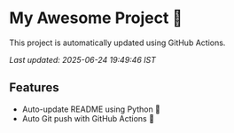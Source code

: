 # My Awesome Project 🚀

This project is automatically updated using GitHub Actions.

_Last updated: 2025-06-24 19:49:46 IST_

## Features
- Auto-update README using Python 🐍
- Auto Git push with GitHub Actions 🤖
